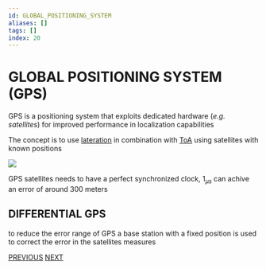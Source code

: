 ```yaml
---
id: GLOBAL_POSITIONING_SYSTEM
aliases: []
tags: []
index: 20
---
```


# GLOBAL POSITIONING SYSTEM (GPS)

GPS is a positioning system that exploits dedicated hardware (*e.g. satellites*) for improved performance in localization capabilities

The concept is to use [lateration](BASE_TECHNIQUES.md#LATERATION) in combination with [ToA](BASE_TECHNIQUES.md) using satellites with known positions

![](Pasted%20image%2020240608190728.png)

GPS satellites needs to have a perfect synchronized clock, $1_{\mu s}$ can achive an error of around 300 meters

## DIFFERENTIAL GPS

to reduce the error range of GPS a base station with a fixed position is used to correct the error in the satellites measures

[PREVIOUS](pages/positioning_systems/MANET_POSITIONING_SYSTEMS.md) [NEXT](pages/positioning_systems/NO_INFRASTRUCTURE_POSITIONING_SYSTEMS.md)
